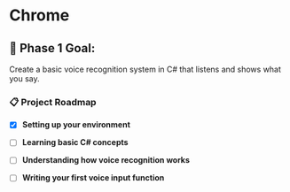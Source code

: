# Chrome

## 🎯 Phase 1 Goal:
Create a basic voice recognition system in C# that listens and shows what you say.

### 📋 Project Roadmap

- [x] **Setting up your environment**

- [ ] **Learning basic C# concepts**

- [ ] **Understanding how voice recognition works**

- [ ] **Writing your first voice input function**

